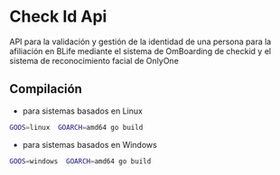 # Check Id Api

API para la validación y gestión de la identidad de una persona para la afiliación en BLife
mediante el sistema de OmBoarding de checkid y el sistema de reconocimiento facial de OnlyOne

## Compilación

* para sistemas basados en Linux

````bash
GOOS=linux  GOARCH=amd64 go build 
````

* para sistemas basados en Windows

````bash
GOOS=windows  GOARCH=amd64 go build 
````
